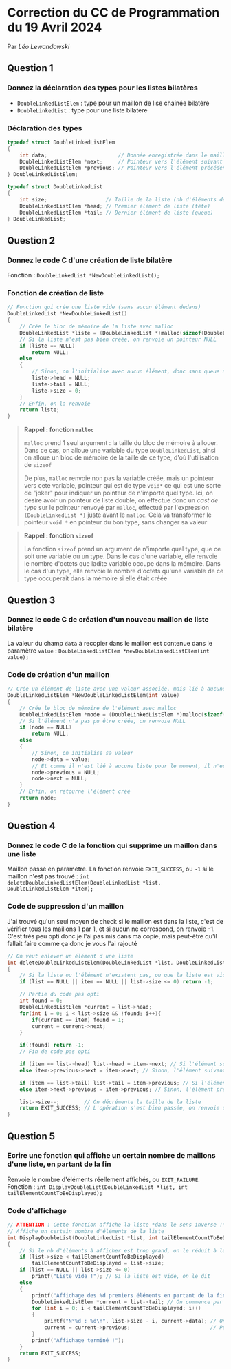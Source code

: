 # Correction du CC de Programmation du 19 Avril 2024

Par _Léo Lewandowski_

## Question 1

### Donnez la déclaration des types pour les listes bilatères

- `DoubleLinkedListElem` : type pour un maillon de lise chaînée bilatère
- `DoubleLinkedList` : type pour une liste bilatère

### Déclaration des types

```c
typedef struct DoubleLinkedListElem
{
    int data;                       // Donnée enregistrée dans le maillon de liste
    DoubleLinkedListElem *next;     // Pointeur vers l'élément suivant dans la liste
    DoubleLinkedListElem *previous; // Pointeur vers l'élément précédent dans la liste
} DoubleLinkedListElem;

typedef struct DoubleLinkedList
{
    int size;                   // Taille de la liste (nb d'éléments dedans)
    DoubleLinkedListElem *head; // Premier élément de liste (tête)
    DoubleLinkedListElem *tail; // Dernier élément de liste (queue)
} DoubleLinkedList;
```

## Question 2

### Donnez le code C d'une création de liste bilatère

Fonction : `DoubleLinkedList *NewDoubleLinkedList();`

### Fonction de création de liste

```c
// Fonction qui crée une liste vide (sans aucun élément dedans)
DoubleLinkedList *NewDoubleLinkedList()
{
    // Crée le bloc de mémoire de la liste avec malloc
    DoubleLinkedList *liste = (DoubleLinkedList *)malloc(sizeof(DoubleLinkedList));
    // Si la liste n'est pas bien créée, on renvoie un pointeur NULL
    if (liste == NULL)
        return NULL;
    else
    {
        // Sinon, on l'initialise avec aucun élément, donc sans queue ni tête et une taille de 0
        liste->head = NULL;
        liste->tail = NULL;
        liste->size = 0;
    }
    // Enfin, on la renvoie
    return liste;
}
```

> **Rappel : fonction `malloc`**
>
> `malloc` prend 1 seul argument : la taille du bloc de mémoire à allouer. Dans ce cas, on alloue une variable du type `DoubleLinkedList`, ainsi on alloue un bloc de mémoire de la taille de ce type, d'où l'utilisation de `sizeof`
>
> De plus, `malloc` renvoie non pas la variable créée, mais un pointeur vers cete variable, pointeur qui est de type `void*` ce qui est une sorte de "joker" pour indiquer un pointeur de n'importe quel type. Ici, on désire avoir un pointeur de liste double, on effectue donc un _cast de type_ sur le pointeur renvoyé par `malloc`, effectué par l'expression `(DoubleLinkedList *)` juste avant le `malloc`. Cela va transformer le pointeur `void *` en pointeur du bon type, sans changer sa valeur

> **Rappel : fonction `sizeof`**
>
> La fonction `sizeof` prend un argument de n'importe quel type, que ce soit une variable ou un type. Dans le cas d'une variable, elle renvoie le nombre d'octets que ladite variable occupe dans la mémoire. Dans le cas d'un type, elle renvoie le nombre d'octets qu'une variable de ce type occuperait dans la mémoire si elle était créée

## Question 3

### Donnez le code C de création d'un nouveau maillon de liste bilatère

La valeur du champ `data` à recopier dans le maillon est contenue dans le paramètre `value` : `DoubleLinkedListElem *newDoubleLinkedListElem(int value);`

### Code de création d'un maillon

```c
// Crée un élément de liste avec une valeur associée, mais lié à aucune liste
DoubleLinkedListElem *NewDoubleLinkedListElem(int value)
{
    // Crée le bloc de mémoire de l'élément avec malloc
    DoubleLinkedListElem *node = (DoubleLinkedListElem *)malloc(sizeof(DoubleLinkedListElem));
    // Si l'élément n'a pas pu être créée, on renvoie NULL
    if (node == NULL)
        return NULL;
    else
    {
        // Sinon, on initialise sa valeur
        node->data = value;
        // Et comme il n'est lié à aucune liste pour le moment, il n'est pas lié à un élément précédent ou suivant
        node->previous = NULL;
        node->next = NULL;
    }
    // Enfin, on retourne l'élément créé
    return node;
}
```

## Question 4

### Donnez le code C de la fonction qui supprime un maillon dans une liste

Maillon passé en paramètre. La fonction renvoie `EXIT_SUCCESS`, ou `-1` si le maillon n'est pas trouvé : `int deleteDoubleLinkedListElem(DoubleLinkedList *list, DoubleLinkedListElem *item);`

### Code de suppression d'un maillon

J'ai trouvé qu'un seul moyen de check si le maillon est dans la liste, c'est de vérifier tous les maillons 1 par 1, et si aucun ne correspond, on renvoie -1. C'est très peu opti donc je l'ai pas mis dans ma copie, mais peut-être qu'il fallait faire comme ça donc je vous l'ai rajouté

```c
// On veut enlever un élément d'une liste
int deleteDoubleLinkedListElem(DoubleLinkedList *list, DoubleLinkedListElem *item)
{
    // Si la liste ou l'élément n'existent pas, ou que la liste est vide, on renvoie une erreur
    if (list == NULL || item == NULL || list->size <= 0) return -1;

    // Partie du code pas opti
    int found = 0;
    DoubleLinkedListElem *current = list->head;
    for(int i = 0; i < list->size && !found; i++){
        if(current == item) found = 1;
        current = current->next;
    }

    if(!found) return -1;
    // Fin de code pas opti

    if (item == list->head) list->head = item->next; // Si l'élément supprimé était la tête de la liste, alors la tête de la liste devient l'élément suivant
    else item->previous->next = item->next; // Sinon, l'élément suivant remplace l'élément supprimé (par rapport à l'élément précédent)

    if (item == list->tail) list->tail = item->previous; // Si l'élément supprimé était la queue de la liste, alors la queue de la liste devient l'élément précéden
    else item->next->previous = item->previous; // Sinon, l'élément précédent remplace l'élément supprimé (par rapport à l'élément suivant)

    list->size--;        // On décrémente la taille de la liste
    return EXIT_SUCCESS; // L'opération s'est bien passée, on renvoie un succès
}
```

## Question 5

### Ecrire une fonction qui affiche un certain nombre de maillons d'une liste, en partant de la fin

Renvoie le nombre d'éléments réellement affichés, ou `EXIT_FAILURE`. Fonction : `int DisplayDoubleList(DoubleLinkedList *list, int tailElementCountToBeDisplayed);`

### Code d'affichage

```c
// ATTENTION : Cette fonction affiche la liste *dans le sens inverse !*
// Affiche un certain nombre d'éléments de la liste
int DisplayDoubleList(DoubleLinkedList *list, int tailElementCountToBeDisplayed)
{
    // Si le nb d'éléments à afficher est trop grand, on le réduit à la taille de la liste
    if (list->size < tailElementCountToBeDisplayed)
        tailElementCountToBeDisplayed = list->size;
    if (list == NULL || list->size <= 0)
        printf("Liste vide !"); // Si la liste est vide, on le dit
    else
    {
        printf("Affichage des %d premiers éléments en partant de la fin :\n");
        DoubleLinkedListElem *current = list->tail; // On commence par la find de la liste
        for (int i = 0; i < tailElementCountToBeDisplayed; i++)
        {
            printf("N°%d : %d\n", list->size - i, current->data); // On affiche l'élément actuel
            current = current->previous;                          // Puis on passe à l'élément précédent (car on affiche à l'envers)
        }
        printf("Affichage terminé !");
    }
    return EXIT_SUCCESS;
}
```
